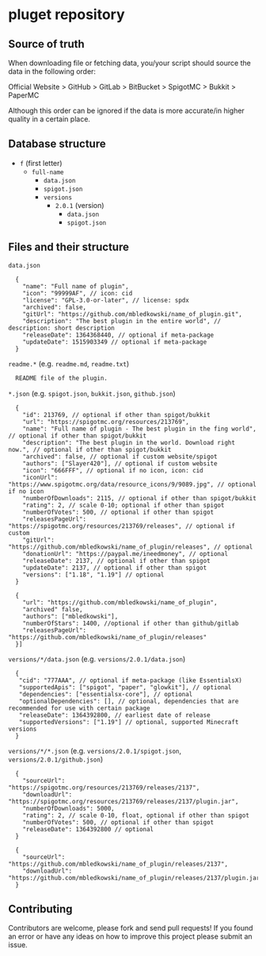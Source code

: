 # pluget repository

## Source of truth

When downloading file or fetching data, you/your script should source the data in the following order:

Official Website > GitHub > GitLab > BitBucket > SpigotMC > Bukkit > PaperMC

Although this order can be ignored if the data is more accurate/in higher quality in a certain place.

## Database structure

- `f` (first letter)
  - `full-name`
    - `data.json`
    - `spigot.json`
    - `versions`
      - `2.0.1` (version)
        - `data.json`
        - `spigot.json`

## Files and their structure

`data.json`
```jsonc
  {
    "name": "Full name of plugin",
    "icon": "99999AF", // icon: cid
    "license": "GPL-3.0-or-later", // license: spdx
    "archived": false,
    "gitUrl": "https://github.com/mbledkowski/name_of_plugin.git",
    "description": "The best plugin in the entire world", // description: short description
    "releaseDate": 1364368440, // optional if meta-package
    "updateDate": 1515903349 // optional if meta-package
  }
```

`readme.*` (e.g. `readme.md`, `readme.txt`)
```txt
  README file of the plugin.
```

`*.json` (e.g. `spigot.json`, `bukkit.json`, `github.json`)
```jsonc
  {
    "id": 213769, // optional if other than spigot/bukkit
    "url": "https://spigotmc.org/resources/213769",
    "name": "Full name of plugin - The best plugin in the fing world", // optional if other than spigot/bukkit 
    "description": "The best plugin in the world. Download right now.", // optional if other than spigot/bukkit
    "archived": false, // optional if custom website/spigot
    "authors": ["Slayer420"], // optional if custom website
    "icon": "666FFF", // optional if no icon, icon: cid
    "iconUrl": "https://www.spigotmc.org/data/resource_icons/9/9089.jpg", // optional if no icon
    "numberOfDownloads": 2115, // optional if other than spigot/bukkit
    "rating": 2, // scale 0-10; optional if other than spigot
    "numberOfVotes": 500, // optional if other than spigot
    "releasesPageUrl": "https://spigotmc.org/resources/213769/releases", // optional if custom
    "gitUrl": "https://github.com/mbledkowski/name_of_plugin/releases", // optional
    "donationUrl": "https://paypal.me/ineedmoney", // optional
    "releaseDate": 2137, // optional if other than spigot
    "updateDate": 2137, // optional if other than spigot
    "versions": ["1.18", "1.19"] // optional
  }
```
```jsonc
  {
    "url": "https://github.com/mbledkowski/name_of_plugin",
    "archived" false,
    "authors": ["mbledkowski"],
    "numberOfStars": 1400, //optional if other than github/gitlab
    "releasesPageUrl": "https://github.com/mbledkowski/name_of_plugin/releases"
  }]
```

`versions/*/data.json` (e.g. `versions/2.0.1/data.json`)
```jsonc
  {
   "cid": "777AAA", // optional if meta-package (like EssentialsX)
   "supportedApis": ["spigot", "paper", "glowkit"], // optional
   "dependencies": ["essentialsx-core"], // optional
   "optionalDependencies": [], // optional, dependencies that are recommended for use with certain package
   "releaseDate": 1364392800, // earliest date of release
   "supportedVersions": ["1.19"] // optional, supported Minecraft versions
  }
```

`versions/*/*.json` (e.g. `versions/2.0.1/spigot.json`, `versions/2.0.1/github.json`)
```jsonc
  {
    "sourceUrl": "https://spigotmc.org/resources/213769/releases/2137",
    "downloadUrl": "https://spigotmc.org/resources/213769/releases/2137/plugin.jar",
    "numberOfDownloads": 5000,
    "rating": 2, // scale 0-10, float, optional if other than spigot
    "numberOfVotes": 500, // optional if other than spigot
    "releaseDate": 1364392800 // optional
  }
```
```jsonc
  {
    "sourceUrl": "https://github.com/mbledkowski/name_of_plugin/releases/2137",
    "downloadUrl": "https://github.com/mbledkowski/name_of_plugin/releases/2137/plugin.jar"
  }
```

## Contributing

Contributors are welcome, please fork and send pull requests!
If you found an error or have any ideas on how to improve this project please submit an issue.


